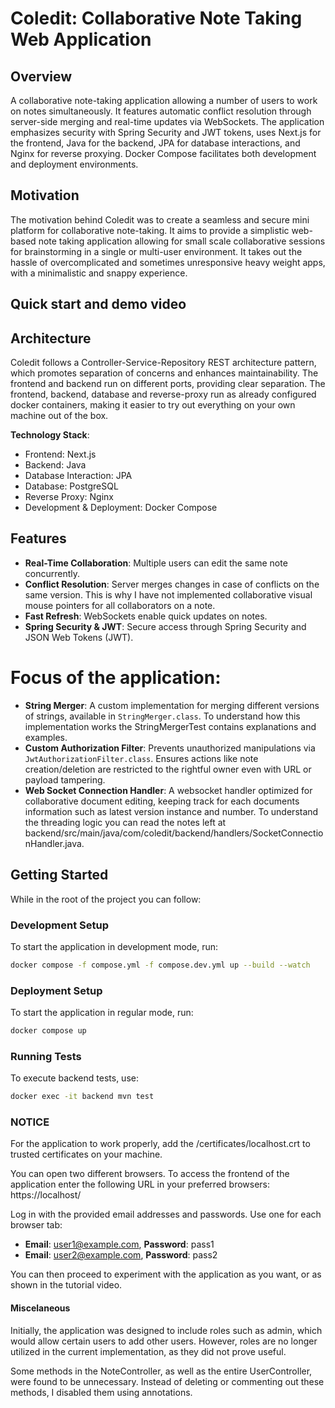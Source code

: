 # Coledit: Collaborative Note Taking Web Application

## Overview
A collaborative note-taking application allowing a number of users to work on notes simultaneously. 
It features automatic conflict resolution through server-side merging and real-time updates via WebSockets. 
The application emphasizes security with Spring Security and JWT tokens, uses Next.js for the frontend,
Java for the backend, JPA for database interactions, and Nginx for reverse proxying. 
Docker Compose facilitates both development and deployment environments.

## Motivation
The motivation behind Coledit was to create a seamless and secure mini platform for collaborative note-taking. It aims to provide a simplistic web-based note taking application allowing for small scale collaborative sessions for brainstorming in a single or multi-user environment. It takes out the hassle of overcomplicated and sometimes unresponsive heavy weight apps, with a minimalistic and snappy experience.

## Quick start and demo video


## Architecture
Coledit follows a Controller-Service-Repository REST architecture pattern, which promotes separation of concerns and enhances maintainability. The frontend and backend run on different ports, providing clear separation. The frontend, backend, database and reverse-proxy run as already configured docker containers, making it easier to try out everything on your own machine out of the box.

**Technology Stack**:
  - Frontend: Next.js
  - Backend: Java
  - Database Interaction: JPA
  - Database: PostgreSQL
  - Reverse Proxy: Nginx
  - Development & Deployment: Docker Compose

## Features
- **Real-Time Collaboration**: Multiple users can edit the same note concurrently.
- **Conflict Resolution**: Server merges changes in case of conflicts on the same version. This is why I have not implemented collaborative visual mouse pointers for all collaborators on a note.
- **Fast Refresh**: WebSockets enable quick updates on notes.
- **Spring Security & JWT**: Secure access through Spring Security and JSON Web Tokens (JWT). 

# Focus of the application:
- **String Merger**: A custom implementation for merging different versions of strings, available in `StringMerger.class`. To understand how this implementation works the StringMergerTest contains explanations and examples.
- **Custom Authorization Filter**: Prevents unauthorized manipulations via `JwtAuthorizationFilter.class`. Ensures actions like note creation/deletion are restricted to the rightful owner even with URL or payload tampering.
- **Web Socket Connection Handler**: A websocket handler optimized for collaborative document editing, keeping track for each documents information such as latest version instance and number. To understand the threading logic you can read the notes left at backend/src/main/java/com/coledit/backend/handlers/SocketConnectionHandler.java.

## Getting Started
While in the root of the project you can follow:

### Development Setup
To start the application in development mode, run:
```zsh
docker compose -f compose.yml -f compose.dev.yml up --build --watch 
```

### Deployment Setup
To start the application in regular mode, run:
```zsh
docker compose up
```

### Running Tests
To execute backend tests, use:
```zsh
docker exec -it backend mvn test
```
### NOTICE
For the application to work properly, add the /certificates/localhost.crt to trusted certificates on your machine.

You can open two different browsers. To access the frontend of the application enter the following URL in your preferred browsers: https://localhost/

Log in with the provided email addresses and passwords. Use one for each browser tab:

- **Email**: user1@example.com, **Password**: pass1
- **Email**: user2@example.com, **Password**: pass2

You can then proceed to experiment with the application as you want, or as shown in the tutorial video.

#### Miscelaneous
Initially, the application was designed to include roles such as admin, which would allow certain users to add other users. However, roles are no longer utilized in the current implementation, as they did not prove useful.

Some methods in the NoteController, as well as the entire UserController, were found to be unnecessary. Instead of deleting or commenting out these methods, I disabled them using annotations.
